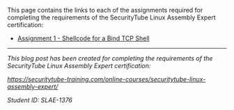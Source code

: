 
This page contains the links to each of the assignments required for completing the requirements of the SecurityTube Linux Assembly Expert certification:

*  [Assignment 1 - Shellcode for a Bind TCP Shell](/SLAE/Assignment_1/Docs/Assignment_1.md)




---

*This blog post has been created for completing the requirements of the SecurityTube Linux Assembly Expert certification:*

*https://securitytube-training.com/online-courses/securitytube-linux-assembly-expert/*

*Student ID: SLAE-1376*
